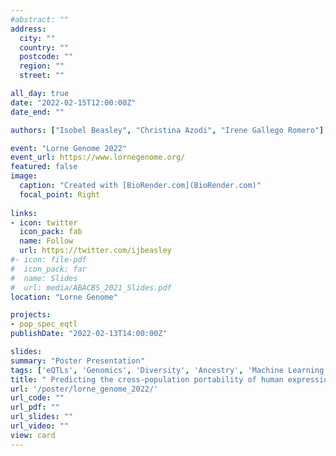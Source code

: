 ```yaml
---
#abstract: ""
address:
  city: ""
  country: ""
  postcode: ""
  region: ""
  street: ""

all_day: true
date: "2022-02-15T12:00:00Z"
date_end: ""

authors: ["Isobel Beasley", "Christina Azodi", "Irene Gallego Romero"]

event: "Lorne Genome 2022"
event_url: https://www.lornegenome.org/
featured: false
image: 
  caption: "Created with [BioRender.com](BioRender.com)"
  focal_point: Right
  
links:
- icon: twitter
  icon_pack: fab
  name: Follow
  url: https://twitter.com/ijbeasley
#- icon: file-pdf
#  icon_pack: far
#  name: Slides
#  url: media/ABACBS_2021_Slides.pdf
location: "Lorne Genome"

projects: 
- pop_spec_eqtl
publishDate: "2022-02-13T14:00:00Z"

slides: 
summary: "Poster Presentation"
tags: ['eQTLs', 'Genomics', 'Diversity', 'Ancestry', 'Machine Learning']
title: " Predicting the cross-population portability of human expression quantitative trait loci (eQTLs)"
url: '/poster/lorne_genome_2022/'
url_code: ""
url_pdf: ""
url_slides: ""
url_video: ""
view: card
---
```

